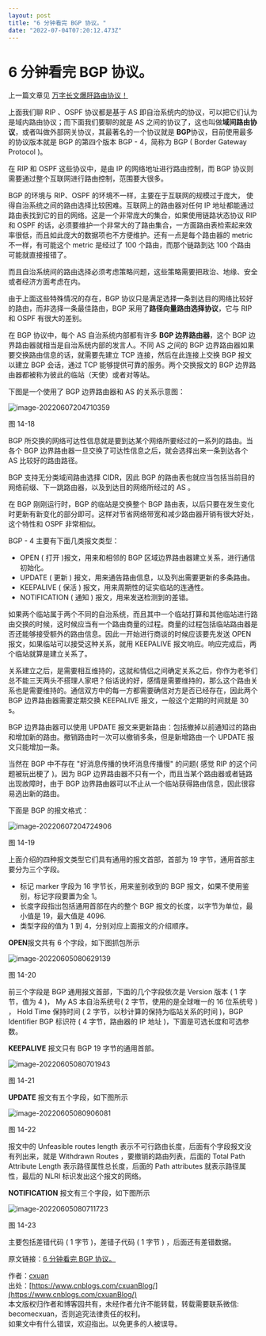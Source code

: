 ```yaml
---
layout: post
title: "6 分钟看完 BGP 协议。"
date: "2022-07-04T07:20:12.473Z"
---
```

6 分钟看完 BGP 协议。
==============

上一篇文章见 [万字长文爆肝路由协议！](https://mp.weixin.qq.com/s?__biz=MzI0ODk2NDIyMQ==&mid=2247496972&idx=1&sn=fa73c2e35ae34f3e0a8f0055cd78825c&chksm=e99a001edeed890883feda823a31dbb537461de86f33b14a00c271a1b0bf097ead0905e5fe0a&token=1487155626&lang=zh_CN#rd)

上面我们聊 RIP 、OSPF 协议都是基于 AS 即自治系统内的协议，可以把它们认为是域内路由协议；而下面我们要聊的就是 AS 之间的协议了，这也叫做**域间路由协议**，或者叫做外部网关协议，其最著名的一个协议就是 **BGP**协议，目前使用最多的协议版本就是 BGP 的第四个版本 BGP - 4，简称为 BGP ( Border Gateway Protocol )。

在 RIP 和 OSPF 这些协议中，是由 IP 的网络地址进行路由控制，而 BGP 协议则需要通过整个互联网进行路由控制，范围要大很多。

BGP 的环境与 RIP、OSPF 的环境不一样，主要在于互联网的规模过于庞大， 使得自治系统之间的路由选择比较困难。互联网上的路由器对任何 IP 地址都能通过路由表找到它的目的网络。这是一个非常庞大的集合，如果使用链路状态协议 RIP 和 OSPF 的话，必须要维护一个非常大的了路由集合，一方面路由表检索起来效率很低，而且如此庞大的数据项也不方便维护。还有一点是每个路由器的 metric 不一样，有可能这个 metric 是经过了 100 个路由，而那个链路到达 100 个路由可能就直接报错了。

而且自治系统间的路由选择必须考虑策略问题，这些策略需要把政治、地缘、安全或者经济方面考虑在内。

由于上面这些特殊情况的存在，BGP 协议只是满足选择一条到达目的网络比较好的路由，而非选择一条最佳路由，BGP 采用了**路径向量路由选择协议**，它与 RIP 和 OSPF 有很大的差别。

在 BGP 协议中，每个 AS 自治系统内部都有许多 **BGP 边界路由器**，这个 BGP 边界路由器就相当是自治系统内部的发言人。不同 AS 之间的 BGP 边界路由器如果要交换路由信息的话，就需要先建立 TCP 连接，然后在此连接上交换 BGP 报文以建立 BGP 会话，通过 TCP 能够提供可靠的服务。两个交换报文的 BGP 边界路由器都被称为彼此的临站（天使）或者对等站。

下图是一个使用了 BGP 边界路由器和 AS 的关系示意图：

![image-20220607204710359](https://tva1.sinaimg.cn/large/e6c9d24ely1h2zyxwt68ej21820u0did.jpg)

图 14-18

BGP 所交换的网络可达性信息就是要到达某个网络所要经过的一系列的路由。当各个 BGP 边界路由器一旦交换了可达性信息之后，就会选择出来一条到达各个 AS 比较好的路由路径。

BGP 支持无分类域间路由选择 CIDR，因此 BGP 的路由表也就应当包括当前目的网络前缀、下一跳路由器，以及到达目的网络所经过的 AS 。

在 BGP 刚刚运行时，BGP 的临站是交换整个 BGP 路由表，以后只要在发生变化时更新有新变化的部分即可。这样对节省网络带宽和减少路由器开销有很大好处，这个特性和 OSPF 非常相似。

BGP - 4 主要有下面几类报文类型：

*   OPEN ( 打开 )报文，用来和相邻的 BGP 区域边界路由器建立关系，进行通信初始化。
*   UPDATE ( 更新 ) 报文，用来通告路由信息，以及列出需要更新的多条路由。
*   KEEPALIVE ( 保活 ) 报文，用来周期性的证实临站的连通性。
*   NOTIFICATION ( 通知 ) 报文，用来发送检测到的差错。

如果两个临站属于两个不同的自治系统，而且其中一个临站打算和其他临站进行路由交换的时候，这时候应当有一个路由商量的过程。商量的过程包括临站路由器是否还能够接受额外的路由信息。因此一开始进行商谈的时候应该要先发送 OPEN 报文，如果临站可以接受这种关系，就用 KEEPALIVE 报文响应。响应完成后，两个临站就算是建立关系了。

关系建立之后，是需要相互维持的，这就和情侣之间确定关系之后，你作为老爷们总不能三天两头不搭理人家吧？俗话说的好，感情是需要维持的，那么这个路由关系也是需要维持的。通信双方中的每一方都需要确信对方是否已经存在，因此两个 BGP 边界路由器需要定期交换 KEEPALIVE 报文，一般这个定期的时间就是 30 s。

BGP 边界路由器可以使用 UPDATE 报文来更新路由：包括撤掉以前通知过的路由和增加新的路由。撤销路由时一次可以撤销多条，但是新增路由一个 UPDATE 报文只能增加一条。

当然在 BGP 中不存在 "好消息传播的快坏消息传播慢" 的问题( 感觉 RIP 的这个问题被玩出梗了 )。因为 BGP 边界路由器不只有一个，而且当某个路由器或者链路出现故障时，由于 BGP 边界路由器可以不止从一个临站获得路由信息，因此很容易选出新的路由。

下面是 BGP 的报文格式：

![image-20220607204724906](https://tva1.sinaimg.cn/large/e6c9d24ely1h2zyy4ebivj214e0u075y.jpg)

图 14-19

上面介绍的四种报文类型它们具有通用的报文首部，首部为 19 字节，通用首部主要分为三个字段。

*   标记 marker 字段为 16 字节长，用来鉴别收到的 BGP 报文，如果不使用鉴别，标记字段要置为全 1。
*   长度字段指出包括通用首部在内的整个 BGP 报文的长度，以字节为单位，最小值是 19，最大值是 4096.
*   类型字段的值为 1 到 4，分别对应上面报文的介绍顺序。

**OPEN**报文共有 6 个字段，如下图抓包所示

![image-20220605080629139](https://picturesforarticle.oss-cn-beijing.aliyuncs.com/img/image-20220605080629139.png)

图 14-20

前三个字段是 BGP 通用报文首部，下面的几个字段依次是 Version 版本 ( 1 字节，值为 4 )， My AS 本自治系统号( 2 字节，使用的是全球唯一的 16 位系统号 ) ， Hold Time 保持时间 ( 2 字节，以秒计算的保持为临站关系的时间 )，BGP Identifier BGP 标识符 ( 4 字节，路由器的 IP 地址 )，下面是可选长度和可选参数。

**KEEPALIVE** 报文只有 BGP 19 字节的通用首部。

![image-20220605080701943](https://picturesforarticle.oss-cn-beijing.aliyuncs.com/img/image-20220605080701943.png)

图 14-21

**UPDATE** 报文有五个字段，如下图所示

![image-20220605080906081](https://picturesforarticle.oss-cn-beijing.aliyuncs.com/img/image-20220605080906081.png)

图 14-22

报文中的 Unfeasible routes length 表示不可行路由长度，后面有个字段报文没有列出来，就是 Withdrawn Routes ，要撤销的路由列表，后面的 Total Path Attribute Length 表示路径属性总长度，后面的 Path attributes 就表示路径属性，最后的 NLRI 标识发出这个报文的网络。

**NOTIFICATION** 报文有三个字段，如下图所示

![image-20220605080711723](https://picturesforarticle.oss-cn-beijing.aliyuncs.com/img/image-20220605080711723.png)

图 14-23

主要包括差错代码 ( 1 字节 )，差错子代码 ( 1 字节 ) ，后面还有差错数据。

原文链接：[6 分钟看完 BGP 协议。](https://mp.weixin.qq.com/s?__biz=MzI0ODk2NDIyMQ==&mid=2247497363&idx=1&sn=76c8fda967d4035cf97223cf313069b0&chksm=e99a0381deed8a97db6586c26c3ac8e1e9fbc7ac8e35f0b2786263c9e91796ef8d9389c08d52&token=1487155626&lang=zh_CN#rd)

作者：[cxuan](https://www.cnblogs.com/cxuanBlog/)  
出处：[https://www.cnblogs.com/cxuanBlog/](https://www.cnblogs.com/cxuanBlog/)  
本文版权归作者和博客园共有，未经作者允许不能转载，转载需要联系微信: becomecxuan，否则追究法律责任的权利。  
如果文中有什么错误，欢迎指出。以免更多的人被误导。